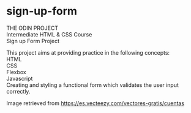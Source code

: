 # sign-up-form
THE ODIN PROJECT</br>
Intermediate HTML & CSS Course</br>
Sign up Form Project</br>

This project aims at providing practice in the following concepts:</br>
HTML</br>
CSS</br>
Flexbox</br>
Javascript</br>
Creating and styling a functional form which validates the user input correctly.</br>

Image retrieved from https://es.vecteezy.com/vectores-gratis/cuentas</br>
